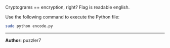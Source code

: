 Cryptograms == encryption, right? Flag is readable english.

Use the following command to execute the Python file:

```bash
sudo python encode.py
```

---
**Author:** puzzler7